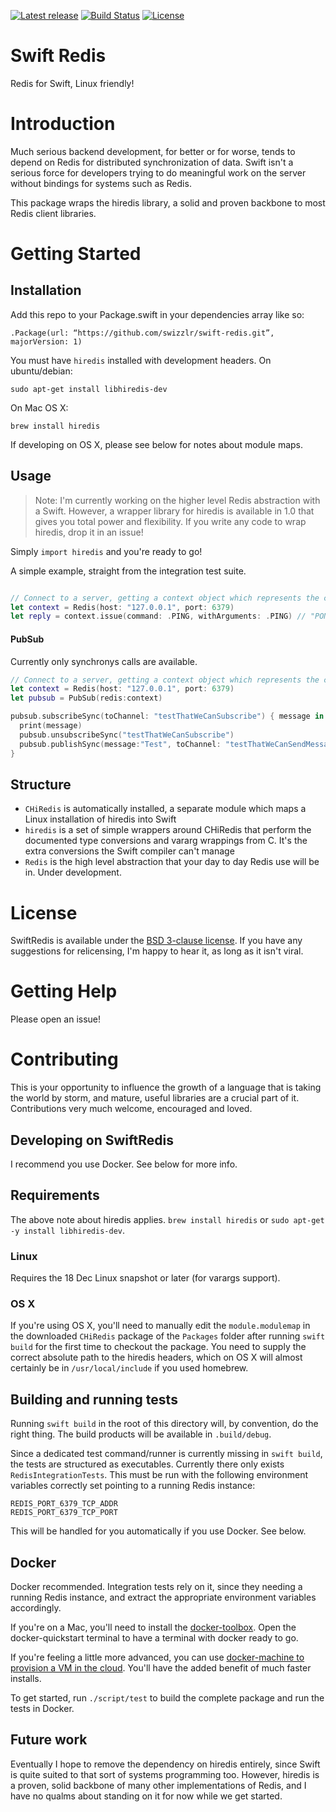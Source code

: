 [![Latest release](https://img.shields.io/github/release/swizzlr/swift-redis.svg)](https://github.com/swizzlr/swift-redis/releases)
[![Build Status](https://travis-ci.org/swizzlr/swift-redis.svg?branch=master)](https://travis-ci.org/swizzlr/swift-redis) [![License](https://img.shields.io/badge/license-BSD-blue.svg)](https://github.com/swizzlr/swift-redis/blob/master/LICENSE)

# Swift Redis
Redis for Swift, Linux friendly!

# Introduction
Much serious backend development, for better or for worse, tends to depend on Redis for distributed synchronization of data. Swift isn't a serious force for developers trying to do meaningful work on the server without bindings for systems such as Redis.

This package wraps the hiredis library, a solid and proven backbone to most Redis client libraries.

# Getting Started

## Installation
Add this repo to your Package.swift in your dependencies array like so:

`.Package(url: “https://github.com/swizzlr/swift-redis.git”, majorVersion: 1)`

You must have `hiredis` installed with development headers. On ubuntu/debian:

`sudo apt-get install libhiredis-dev`

On Mac OS X:

`brew install hiredis`

If developing on OS X, please see below for notes about module maps.

## Usage

> Note: I'm currently working on the higher level Redis abstraction with a Swift. However, a wrapper library for hiredis is available in 1.0 that gives you total power and flexibility. If you write any code to wrap hiredis, drop it in an issue!

Simply `import hiredis` and you're ready to go!

A simple example, straight from the integration test suite.

```swift

// Connect to a server, getting a context object which represents the connection and its state
let context = Redis(host: "127.0.0.1", port: 6379)
let reply = context.issue(command: .PING, withArguments: .PING) // "PONG"

```

#### PubSub

Currently only synchronys calls are available.

```swift
// Connect to a server, getting a context object which represents the connection and its state
let context = Redis(host: "127.0.0.1", port: 6379)
let pubsub = PubSub(redis:context)

pubsub.subscribeSync(toChannel: "testThatWeCanSubscribe") { message in
  print(message)
  pubsub.unsubscribeSync("testThatWeCanSubscribe")
  pubsub.publishSync(message:"Test", toChannel: "testThatWeCanSendMessages")
}
```


## Structure

- `CHiRedis` is automatically installed, a separate module which maps a Linux installation of hiredis into Swift
- `hiredis` is a set of simple wrappers around CHiRedis that perform the documented type conversions and vararg wrappings from C. It's the extra conversions the Swift compiler can't manage
- `Redis` is the high level abstraction that your day to day Redis use will be in. Under development.

# License
SwiftRedis is available under the [BSD 3-clause license](./LICENSE). If you have any suggestions for relicensing, I'm happy to hear it, as long as it isn't viral.

# Getting Help
Please open an issue!

# Contributing
This is your opportunity to influence the growth of a language that is taking the world by storm, and mature, useful libraries are a crucial part of it. Contributions very much welcome, encouraged and loved.

## Developing on SwiftRedis

I recommend you use Docker. See below for more info.

## Requirements
The above note about hiredis applies. `brew install hiredis` or `sudo apt-get -y install libhiredis-dev`.

### Linux
Requires the 18 Dec Linux snapshot or later (for varargs support).

### OS X
If you're using OS X, you'll need to manually edit the `module.modulemap` in the downloaded `CHiRedis` package of the `Packages` folder after running `swift build` for the first time to checkout the package. You need to supply the correct absolute path to the hiredis headers, which on OS X will almost certainly be in `/usr/local/include` if you used homebrew.

## Building and running tests

Running `swift build` in the root of this directory will, by convention, do the right thing. The build products will be available in `.build/debug`.

Since a dedicated test command/runner is currently missing in `swift build`, the tests are structured as executables. Currently there only exists `RedisIntegrationTests`. This must be run with the following environment variables correctly set pointing to a running Redis instance:

```
REDIS_PORT_6379_TCP_ADDR
REDIS_PORT_6379_TCP_PORT
```

This will be handled for you automatically if you use Docker. See below.

## Docker
Docker recommended. Integration tests rely on it, since they needing a running Redis instance, and extract the appropriate environment variables accordingly.

If you're on a Mac, you'll need to install the [docker-toolbox](https://www.docker.com/docker-toolbox). Open the docker-quickstart terminal to have a terminal with docker ready to go.

If you're feeling a little more advanced, you can use [docker-machine to provision a VM in the cloud](https://docs.docker.com/machine/). You'll have the added benefit of much faster installs.

To get started, run `./script/test` to build the complete package and run the tests in Docker.

## Future work

Eventually I hope to remove the dependency on hiredis entirely, since Swift is quite suited to that sort of systems programming too. However, hiredis is a proven, solid backbone of many other implementations of Redis, and I have no qualms about standing on it for now while we get started.
